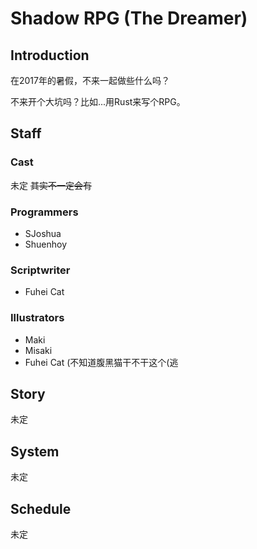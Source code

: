 # Shadow RPG (The Dreamer)

## Introduction
在2017年的暑假，不来一起做些什么吗？

不来开个大坑吗？比如...用Rust来写个RPG。

## Staff
### Cast
未定
<del>其实不一定会有</del>

### Programmers
* SJoshua
* Shuenhoy

### Scriptwriter
* Fuhei Cat

### Illustrators
* Maki
* Misaki
* Fuhei Cat (不知道腹黑猫干不干这个(逃

## Story
未定

## System
未定

## Schedule
未定

